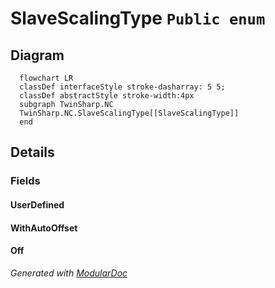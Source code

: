 # SlaveScalingType `Public enum`

## Diagram
```mermaid
  flowchart LR
  classDef interfaceStyle stroke-dasharray: 5 5;
  classDef abstractStyle stroke-width:4px
  subgraph TwinSharp.NC
  TwinSharp.NC.SlaveScalingType[[SlaveScalingType]]
  end
```

## Details
### Fields
#### UserDefined


#### WithAutoOffset


#### Off


*Generated with* [*ModularDoc*](https://github.com/hailstorm75/ModularDoc)
